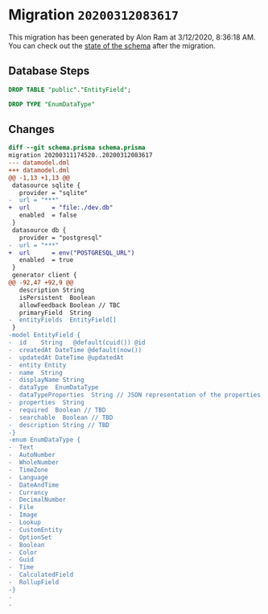 # Migration `20200312083617`

This migration has been generated by Alon Ram at 3/12/2020, 8:36:18 AM.
You can check out the [state of the schema](./schema.prisma) after the migration.

## Database Steps

```sql
DROP TABLE "public"."EntityField";

DROP TYPE "EnumDataType"
```

## Changes

```diff
diff --git schema.prisma schema.prisma
migration 20200311174520..20200312083617
--- datamodel.dml
+++ datamodel.dml
@@ -1,13 +1,13 @@
 datasource sqlite {
   provider = "sqlite"
-  url = "***"
+  url      = "file:./dev.db"
   enabled  = false
 }
 datasource db {
   provider = "postgresql"
-  url = "***"
+  url      = env("POSTGRESQL_URL")
   enabled  = true
 }
 generator client {
@@ -92,47 +92,9 @@
   description String
   isPersistent  Boolean
   allowFeedback Boolean // TBC
   primaryField  String
-  entityFields  EntityField[]
 }
-model EntityField {
-  id    String   @default(cuid()) @id
-  createdAt DateTime @default(now())
-  updatedAt DateTime @updatedAt
-  entity Entity
-  name  String
-  displayName String
-  dataType  EnumDataType
-  dataTypeProperties  String // JSON representation of the properties that relates based on selected type of field
-  properties  String
-  required  Boolean // TBD
-  searchable  Boolean // TBD
-  description String // TBD
-}
-enum EnumDataType {
-  Text
-  AutoNumber
-  WholeNumber
-  TimeZone
-  Language
-  DateAndTime
-  Currancy
-  DecimalNumber
-  File
-  Image
-  Lookup
-  CustomEntity
-  OptionSet
-  Boolean
-  Color
-  Guid
-  Time
-  CalculatedField
-  RollupField
-}
-
-
```


